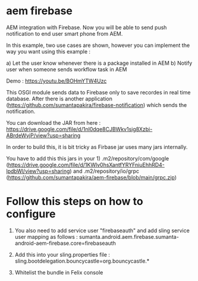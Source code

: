 # aem firebase
AEM integration with Firebase. 
Now you will be able to send push notification to end user smart phone from AEM. 

In this example, two use cases are shown, however you can implement the way you want using this example : 

a) Let the user know whenever there is a package installed in AEM
b) Notify user when someone sends workflow task in AEM

Demo : https://youtu.be/BOHmYTW4Uzc

This OSGI module sends data to Firebase only to save recordes in real time database. After there is another application (https://github.com/sumantapakira/firebase-notification) which sends the notification.

You can download the JAR from here : https://drive.google.com/file/d/1nI0dqe8CJBWkv1sig8Xzbi-ABrdeWvjP/view?usp=sharing

In order to build this, it is bit tricky as Firbase jar uses many jars internally. 

You have to add this this jars in your 1) .m2/repository/com/google (https://drive.google.com/file/d/1KWlv0hsXantfYRYFniuEhhRD4-lpdbWl/view?usp=sharing) and .m2/repository/io/grpc (https://github.com/sumantapakira/aem-firebase/blob/main/grpc.zip)

# Follow this steps on how to configure

1. You also need to add service user "firebaseauth" and add sling service user mapping as follows : sumanta.android.aem.firebase.sumanta-android-aem-firebase.core=firebaseauth

2. Add this into your sling.properties file : sling.bootdelegation.bouncycastle=org.bouncycastle.*

3. Whitelist the bundle in Felix console 


